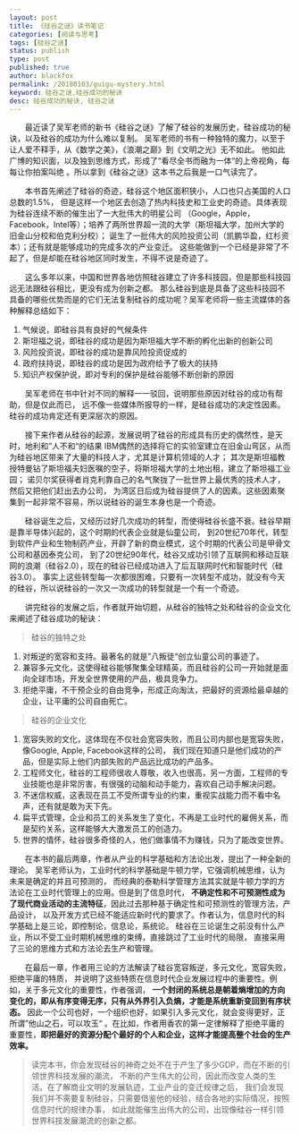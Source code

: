 ```yaml
---
layout: post
title: 《硅谷之谜》读书笔记
categories: [阅读与思考]
tags: [硅谷之谜]
status: publish
type: post
published: true
author: blackfox
permalink: /20180103/guigu-mystery.html
keyword: 硅谷之谜,硅谷成功的秘诀
desc: 硅谷成功的秘诀, 硅谷之谜
---
```


&emsp;&emsp;最近读了吴军老师的新书《硅谷之谜》了解了硅谷的发展历史，硅谷成功的秘诀，以及硅谷的成功为什么难以复制。
吴军老师的书有一种独特的魔力，以至于让人爱不释手，从《数学之美》，《浪潮之巅》到《文明之光》无不如此。
他如此广博的知识面，以及独到思维方式，形成了“看尽全书而融为一体“的上帝视角，每每让你拍案叫绝
。所以拿到《硅谷之谜》这本书之后我是一口气读完了。

&emsp;&emsp;本书首先阐述了硅谷的奇迹，硅谷这个地区面积狭小，人口也只占美国的人口总数的1.5%，
但是这样一个地区去创造了热内科技史和工业史的奇迹。具体表现为硅谷连续不断的催生出了一大批伟大的明星公司
（Google，Apple，Facebook，Intel等）；培养了两所世界超一流的大学（斯坦福大学，加州大学的旧金山分校和伯克利分校）；
诞生了一批伟大的风险投资公司（凯鹏华盈，红杉资本）；还有就是能够成功的完成多次的产业变迁。
这些能做到一个已经是非常了不起了，但是却能在硅谷地区同时发生，不得不说是奇迹了。

&emsp;&emsp;这么多年以来，中国和世界各地仿照硅谷建立了许多科技园，但是那些科技园远无法跟硅谷相比，更没有成为创新之都。
那么硅谷到底是具备了这些科技园不具备的哪些优势而是的它们无法复制硅谷的成功呢？吴军老师将一些主流媒体的各种解释总结如下：

1. 气候说，即硅谷具有良好的气候条件
2. 斯坦福之说，即硅谷的成功是因为斯坦福大学不断的孵化出新的创新公司
3. 风险投资说，即硅谷的成功是靠风险投资促成的
4. 政府扶持说，即硅谷的成功是因为政府给予了极大的扶持
5. 知识产权保护说，即对专利的保护是硅谷能够不断创新的原因

&emsp;&emsp;吴军老师在书中针对不同的解释一一驳回，说明那些原因对硅谷的成功有帮助，但是仅此而已，
远不像一些媒体所报导的一样，是硅谷成功的决定性因素。硅谷的成功肯定还有更深层次的原因。

&emsp;&emsp;接下来作者从硅谷的起源，发展说明了硅谷的形成具有历史的偶然性，是天时，地利和”人不和“的结果
IBM偶然的选择将它的实验室建立在旧金山弯区，从而为硅谷地区带来了大量的科技人才，尤其是计算机领域的人才；
其次是斯坦福教授特曼钻了斯坦福夫妇医嘱的空子，将斯坦福大学的土地出租，建立了斯坦福工业园；
诺贝尔奖获得者肖克利靠自己的名气聚拢了一批世界上最优秀的技术人才，然后又把他们赶出去办公司，
为湾区日后成为硅谷提供了人的因素。这些因素聚集到一起非常不容易，所以说硅谷的诞生本身也是一个奇迹。

&emsp;&emsp;硅谷诞生之后，又经历过好几次成功的转型，而使得硅谷长盛不衰。硅谷早期是靠半导体兴起的，这个时期的代表企业就是仙童公司，
到20世纪70年代，转型到软件产业和生物制药产业，开辟了新的商业模式，这个时期的代表公司是甲骨文公司和基因泰克公司，
到了20世纪90年代，硅谷又成功引领了互联网和移动互联网的浪潮（硅谷2.0），现在的硅谷已经成功进入了后互联网时代和智能时代（硅谷3.0）。
事实上这些转型每一次都很困难，只要有一次转型不成功，就没有今天的硅谷，所以说硅谷的一次又一次成功的转型就是一个有一个奇迹。

&emsp;&emsp;讲完硅谷的发展之后，作者就开始切题，从硅谷的独特之处和硅谷的企业文化来阐述了硅谷成功的秘诀：

> 硅谷的独特之处

1. 对叛逆的宽容和支持。最著名的就是”八叛徒“创立仙童公司的事迹了。
2. 兼容多元文化，这使得硅谷能够聚集全球精英，而且硅谷的公司一开始就是面向全球市场，开发全世界使用的产品，极具竞争力。
3. 拒绝平庸，不干预企业的自由竞争，形成正向淘汰，把最好的资源给最卓越的企业，让平庸的公司自由死亡。

> 硅谷的企业文化

1. 宽容失败的文化，这体现在不仅社会宽容失败，而且公司内部也是宽容失败，像Google, Apple, Facebook这样的公司，
我们现在知道只是他们成功的产品，但是实际上他们内部失败的产品远比成功的产品多。
2. 工程师文化，硅谷的工程师很收人尊敬，收入也很高，另一方面，工程师的专业技能也是非常厉害，有很强的动脑和动手能力，喜欢自己动手解决问题。
3. 不迷信权威，这表现在员工不受所谓专业的约束，重视实战能力而不看中名声，还有就是敢为天下先。
4. 扁平式管理，企业和员工的关系发生了变化，不再是工业时代的雇佣关系，而是契约关系，这样能够大大激发员工的创造力。
5. 世界的情怀，硅谷很多奇怪的人，他们做事情不为赚钱，只为了能改变世界。

&emsp;&emsp;在本书的最后两章，作者从产业的科学基础和方法论出发，提出了一种全新的理论。
吴军老师认为，工业时代的科学基础是牛顿力学，它强调机械思维，认为未来是确定的并且可预测的，
而经典的泰勒科学管理方法其实就是牛顿力学的方法论在工业时代管理上的应用。但是到了信息时代，
__不确定性和不可预测性成为了现代商业活动的主流特征__，因此过去那种基于确定性和可预测性的管理方法，产品设计，
以及开发方式已经不能适应新时代的要求了。作者认为，信息时代的科学基础上是三论，即控制论，信息论，系统论。
硅谷在三论诞生之前没有什么产业，所以不受工业时期机械思维的束缚，直接跳过了工业时代的局限，
直接采用了三论的思维方式和方法论去生产和管理。

&emsp;&emsp;在最后一章，作者用三论的方法解读了硅谷宽容叛逆，多元文化，宽容失败，拒绝平庸的特质，
并说明了这些特质在信息时代企业发展过程中的重要性。例如，关于多元文化的重要性，作者强调，
__一个封闭的系统总是朝着熵增加的方向变化的，即从有序变得无序，只有从外界引入负熵，才能是系统重新变回到有序状态。__
因此一个公司也好，一个组织也好，如果引入多元文化，就会变得更好，正所谓”他山之石，可以攻玉“
。在比如，作者用香农的第一定律解释了拒绝平庸的重要性，__即把最好的资源分配个最好的个人和企业，这样才能提高整个社会的生产效率。__

> 读完本书，你会发现硅谷的神奇之处不在于产生了多少GDP，而在不断的引领世界科技发展的潮流，
不断的产生伟大的公司，因此而改变人类的生活。在了解商业文明的发展轨迹，工业产业的变迁规律之后，
我们会发现我们并不需要复制硅谷，只需要借鉴他的经验，结合各地的实际情况，按照信息时代的规律办事，
如此就能催生出伟大的公司，出现像硅谷一样引领世界科技发展潮流的创新之都。


